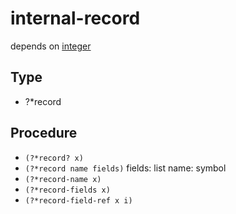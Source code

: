 # internal-record

depends on [integer](integer)

## Type

+ ?*record

## Procedure

+ `(?*record? x)`
+ `(?*record name fields)` fields: list name: symbol
+ `(?*record-name x)`
+ `(?*record-fields x)`
+ `(?*record-field-ref x i)`